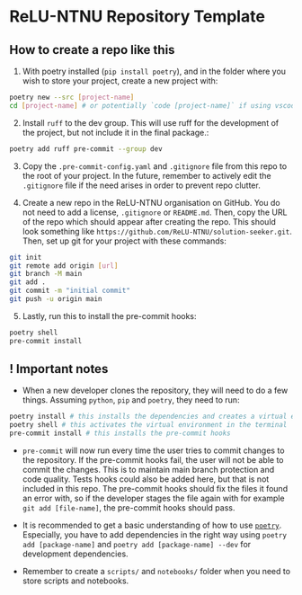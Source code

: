 # ReLU-NTNU Repository Template

## How to create a repo like this

1. With poetry installed (`pip install poetry`), and in the folder where you wish to store your project, create a new project with:

```bash
poetry new --src [project-name]
cd [project-name] # or potentially `code [project-name]` if using vscode
```

2. Install `ruff` to the dev group. This will use ruff for the development of the project, but not include it in the final package.:

```bash
poetry add ruff pre-commit --group dev
```

3. Copy the `.pre-commit-config.yaml` and `.gitignore` file from this repo to the root of your project. In the future, remember to actively edit the `.gitignore` file if the need arises in order to prevent repo clutter.

4. Create a new repo in the ReLU-NTNU organisation on GitHub. You do not need to add a license, `.gitignore` or `README.md`. Then, copy the URL of the repo which should appear after creating the repo. This should look something like `https://github.com/ReLU-NTNU/solution-seeker.git`. Then, set up git for your project with these commands:

```bash
git init
git remote add origin [url]
git branch -M main
git add .
git commit -m "initial commit"
git push -u origin main
```

5. Lastly, run this to install the pre-commit hooks:

```bash
poetry shell
pre-commit install
```

## ! Important notes

- When a new developer clones the repository, they will need to do a few things. Assuming `python`, `pip` and `poetry`, they need to run:

```bash
poetry install # this installs the dependencies and creates a virtual environment
poetry shell # this activates the virtual environment in the terminal
pre-commit install # this installs the pre-commit hooks
```

- `pre-commit` will now run every time the user tries to commit changes to the repository. If the pre-commit hooks fail, the user will not be able to commit the changes. This is to maintain main branch protection and code quality. Tests hooks could also be added here, but that is not included in this repo. The pre-commit hooks should fix the files it found an error with, so if the developer stages the file again with for example `git add [file-name]`, the pre-commit hooks should pass.

- It is recommended to get a basic understanding of how to use [`poetry`](https://python-poetry.org/docs/basic-usage/). Especially, you have to add dependencies in the right way using `poetry add [package-name]` and `poetry add [package-name] --dev` for development dependencies.

- Remember to create a `scripts/` and `notebooks/` folder when you need to store scripts and notebooks.
